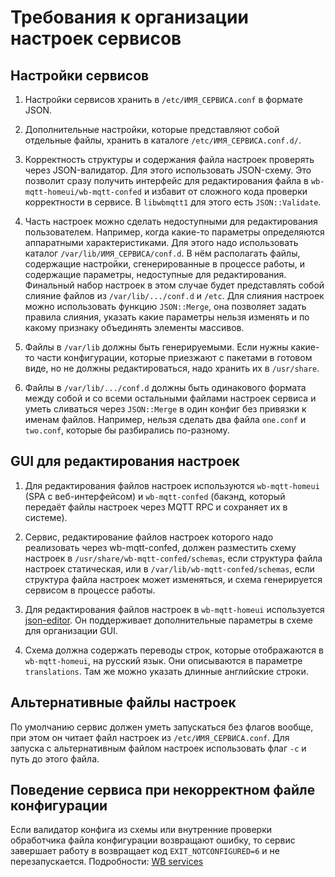 Требования к организации настроек сервисов
======

Настройки сервисов
----

1. Настройки сервисов хранить в `/etc/ИМЯ_СЕРВИСА.conf` в формате JSON.

2. Дополнительные настройки, которые представляют собой отдельные файлы, хранить в каталоге `/etc/ИМЯ_СЕРВИСА.conf.d/`.

3. Корректность структуры и содержания файла настроек проверять через JSON-валидатор. Для этого использовать JSON-схему. Это позволит сразу получить интерфейс для редактирования файла в `wb-mqtt-homeui/wb-mqtt-confed` и избавит от сложного кода проверки корректности в сервисе. В `libwbmqtt1` для этого есть `JSON::Validate`.

4. Часть настроек можно сделать недоступными для редактирования пользователем. Например, когда какие-то параметры определяются аппаратными характеристиками. Для этого надо использовать каталог `/var/lib/ИМЯ_СЕРВИСА/conf.d`. В нём располагать файлы, содержащие настройки, сгенерированные в процессе работы, и содержащие параметры, недоступные для редактирования. Финальный набор настроек в этом случае будет представлять собой слияние файлов из `/var/lib/.../conf.d` и `/etc`. Для слияния настроек можно использовать функцию `JSON::Merge`, она позволяет задать правила слияния, указать какие параметры нельзя изменять и по какому признаку объединять элементы массивов.

5. Файлы в `/var/lib` должны быть генерируемыми. Если нужны какие-то части конфигурации, которые приезжают с пакетами в готовом виде, но не должны редактироваться, надо хранить их в `/usr/share`.

6. Файлы в `/var/lib/.../conf.d` должны быть одинакового формата между собой и со всеми остальными файлами настроек сервиса и уметь сливаться через `JSON::Merge` в один конфиг без привязки к именам файлов. Например, нельзя сделать два файла `one.conf` и `two.conf`, которые бы разбирались по-разному.

GUI для редактирования настроек
----

1. Для редактирования файлов настроек используются `wb-mqtt-homeui` (SPA с веб-интерфейсом) и `wb-mqtt-confed` (бакэнд, который передаёт файлы настроек через MQTT RPC и сохраняет их в системе).

2. Сервис, редактирование файлов настроек которого надо реализовать через wb-mqtt-confed, должен разместить схему настроек в `/usr/share/wb-mqtt-confed/schemas`, если структура файла настроек статическая, или в `/var/lib/wb-mqtt-confed/schemas`, если структура файла настроек может изменяться, и схема генерируется сервисом в процессе работы.

3. Для редактирования файлов настроек в `wb-mqtt-homeui` используется [json-editor](https://github.com/json-editor/json-editor). Он поддерживает дополнительные параметры в схеме для организации GUI.

4. Схема должна содержать переводы строк, которые отображаются в `wb-mqtt-homeui`, на русский язык. Они описываются в параметре `translations`. Там же можно указать длинные английские строки.


Альтернативные файлы настроек
----

По умолчанию сервис должен уметь запускаться без флагов вообще, при этом он читает файл настроек из `/etc/ИМЯ_СЕРВИСА.conf`. Для запуска с альтернативным файлом настроек использовать флаг `-c` и путь до этого файла.

Поведение сервиса при некорректном файле конфигурации
---

Если валидатор конфига из схемы или внутренние проверки обработчика файла конфигурации возвращают ошибку, то сервис завершает работу в возвращает код `EXIT_NOTCONFIGURED=6` и не перезапускается.
Подробности: [WB services](./services.md)